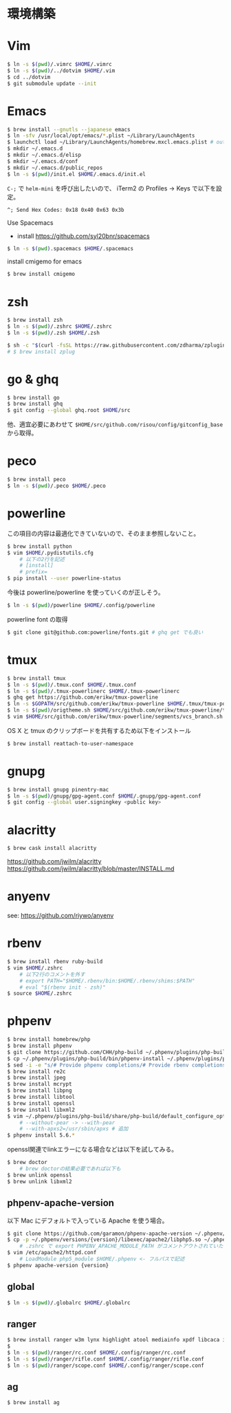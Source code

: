 環境構築
====

# Vim

```sh
$ ln -s $(pwd)/.vimrc $HOME/.vimrc
$ ln -s $(pwd)/../dotvim $HOME/.vim
$ cd ../dotvim
$ git submodule update --init
```

# Emacs

```sh
$ brew install --gnutls --japanese emacs
$ ln -sfv /usr/local/opt/emacs/*.plist ~/Library/LaunchAgents
$ launchctl load ~/Library/LaunchAgents/homebrew.mxcl.emacs.plist # out of tmux
$ mkdir ~/.emacs.d
$ mkdir ~/.emacs.d/elisp
$ mkdir ~/.emacs.d/conf
$ mkdir ~/.emacs.d/public_repos
$ ln -s $(pwd)/init.el $HOME/.emacs.d/init.el
```

`C-;` で `helm-mini` を呼び出したいので、 iTerm2 の Profiles -> Keys で以下を設定。

```
^; Send Hex Codes: 0x18 0x40 0x63 0x3b
```

Use Spacemacs

- install https://github.com/syl20bnr/spacemacs

```sh
$ ln -s $(pwd).spacemacs $HOME/.spacemacs
```

install cmigemo for emacs

```sh
$ brew install cmigemo
```

# zsh


```sh
$ brew install zsh
$ ln -s $(pwd)/.zshrc $HOME/.zshrc
$ ln -s $(pwd)/.zsh $HOME/.zsh

$ sh -c "$(curl -fsSL https://raw.githubusercontent.com/zdharma/zplugin/master/doc/install.sh)"
# $ brew install zplug
```

# go & ghq

```sh
$ brew install go
$ brew install ghq
$ git config --global ghq.root $HOME/src
```

他、適宜必要にあわせて `$HOME/src/github.com/risou/config/gitconfig_base` から取得。

# peco

```sh
$ brew install peco
$ ln -s $(pwd)/.peco $HOME/.peco
```

# powerline

この項目の内容は最適化できていないので、そのまま参照しないこと。

```sh
$ brew install python
$ vim $HOME/.pydistutils.cfg
    # 以下の2行を記述
    # [install]
    # prefix=
$ pip install --user powerline-status
```

今後は powerline/powerline を使っていくのが正しそう。

```sh
$ ln -s $(pwd)/powerline $HOME/.config/powerline
```

powerline font の取得

```sh
$ git clone git@github.com:powerline/fonts.git # ghq get でも良い
```

# tmux

```sh
$ brew install tmux
$ ln -s $(pwd)/.tmux.conf $HOME/.tmux.conf
$ ln -s $(pwd)/.tmux-powerlinerc $HOME/.tmux-powerlinerc
$ ghq get https://github.com/erikw/tmux-powerline
$ ln -s $GOPATH/src/github.com/erikw/tmux-powerline $HOME/.tmux/tmux-powerline
$ ln -s $(pwd)/origtheme.sh $HOME/src/github.com/erikw/tmux-powerline/themes/origtheme.sh
$ vim $HOME/src/github.com/erikw/tmux-powerline/segments/vcs_branch.sh # change git_colour from "5" to "253"
```

OS X と tmux のクリップボードを共有するため以下をインストール

```sh
$ brew install reattach-to-user-namespace
```

# gnupg

```sh
$ brew install gnupg pinentry-mac
$ ln -s $(pwd)/gnupg/gpg-agent.conf $HOME/.gnupg/gpg-agent.conf
$ git config --global user.signingkey <public key>
```

# alacritty

```sh
$ brew cask install alacritty
```

https://github.com/jwilm/alacritty
https://github.com/jwilm/alacritty/blob/master/INSTALL.md

# anyenv

see: https://github.com/riywo/anyenv

# rbenv

```sh
$ brew install rbenv ruby-build
$ vim $HOME/.zshrc
    # 以下2行のコメントを外す
    # export PATH="$HOME/.rbenv/bin:$HOME/.rbenv/shims:$PATH"
    # eval "$(rbenv init - zsh)"
$ source $HOME/.zshrc
```

# phpenv

```sh
$ brew install homebrew/php
$ brew install phpenv
$ git clone https://github.com/CHH/php-build ~/.phpenv/plugins/php-build
$ cp ~/.phpenv/plugins/php-build/bin/phpenv-install ~/.phpenv/plugins/php-build/bin/rbenv-install
$ sed -i -e "s/# Provide phpenv completions/# Provide rbenv completions/g" ~/.rbenv/plugins/php-build/bin/rbenv-install
$ brew install re2c
$ brew install jpeg
$ brew install mcrypt
$ brew install libpng
$ brew install libtool
$ brew install openssl
$ brew install libxml2
$ vim ~/.phpenv/plugins/php-build/share/php-build/default_configure_options
    # --without-pear -> --with-pear
    # --with-apxs2=/usr/sbin/apxs # 追加
$ phpenv install 5.6.*
```

openssl関連でlinkエラーになる場合などは以下を試してみる。

```sh
$ brew doctor
    # brew doctorの結果必要であれば以下も
$ brew unlink openssl
$ brew unlink libxml2
```

## phpenv-apache-version

以下 Mac にデフォルトで入っている Apache を使う場合。

```sh
$ git clone https://github.com/garamon/phpenv-apache-version ~/.phpenv/plugins/phpenv-apache-version
$ cp -p ~/.phpenv/versions/{version}/libexec/apache2/libphp5.so ~/.phpenv/versions/{version}/
    # .zshrc で export PHPENV_APACHE_MODULE_PATH がコメントアウトされていたら外す
$ vim /etc/apache2/httpd.conf
    # LoadModule php5_module $HOME/.phpenv <- フルパスで記述
$ phpenv apache-version {version}
```

## global

```sh
$ ln -s $(pwd)/.globalrc $HOME/.globalrc
```

## ranger

```sh
$ brew install ranger w3m lynx highlight atool mediainfo xpdf libcaca imlib2
$
$ ln -s $(pwd)/ranger/rc.conf $HOME/.config/ranger/rc.conf
$ ln -s $(pwd)/ranger/rifle.conf $HOME/.config/ranger/rifle.conf
$ ln -s $(pwd)/ranger/scope.conf $HOME/.config/ranger/scope.conf
```

## ag

```sh
$ brew install ag
```
